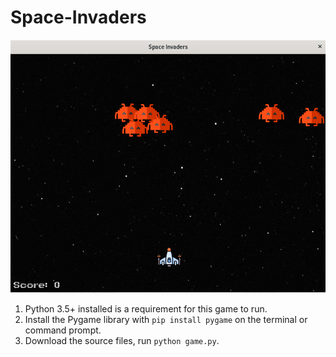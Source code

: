 # Space-Invaders


![game_screenshot](https://raw.githubusercontent.com/MajorDhaliwal/Space-Invaders/main/game_screenshot.png)

1. Python 3.5+ installed is a requirement for this game to run.
2. Install the Pygame library with ```pip install pygame``` on the terminal or command prompt.
3. Download the source files, run ```python game.py```.
